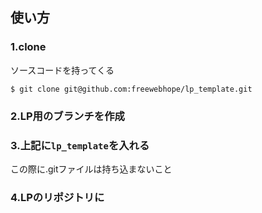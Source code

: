 ## 使い方

### 1.clone
ソースコードを持ってくる
```
$ git clone git@github.com:freewebhope/lp_template.git
```

### 2.LP用のブランチを作成

### 3.上記に`lp_template`を入れる
この際に.gitファイルは持ち込まないこと

### 4.LPのリポジトリに
